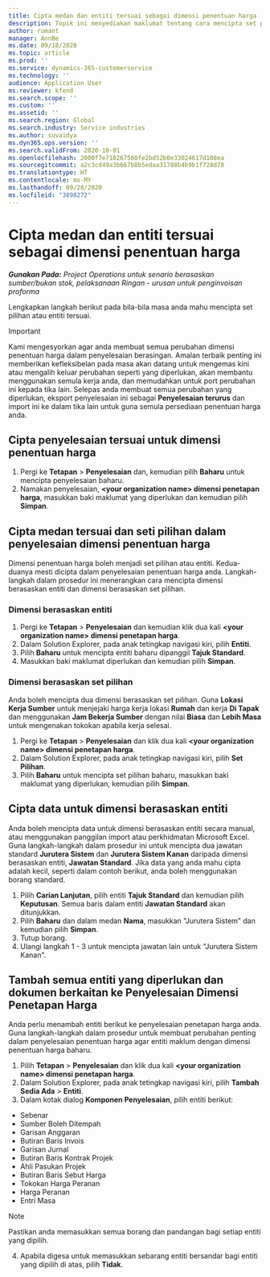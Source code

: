 ```yaml
---
title: Cipta medan dan entiti tersuai sebagai dimensi penentuan harga
description: Topik ini menyediakan maklumat tentang cara mencipta set pilihan atau entiti tersuai.
author: rumant
manager: AnnBe
ms.date: 09/18/2020
ms.topic: article
ms.prod: ''
ms.service: dynamics-365-customerservice
ms.technology: ''
audience: Application User
ms.reviewer: kfend
ms.search.scope: ''
ms.custom: ''
ms.assetid: ''
ms.search.region: Global
ms.search.industry: Service industries
ms.author: suvaidya
ms.dyn365.ops.version: ''
ms.search.validFrom: 2020-10-01
ms.openlocfilehash: 2000f7e710267560fe2bd52b0e33024617d108ea
ms.sourcegitcommit: a2c3cd49a3b667b8b5edaa31788b4b9b1f728d78
ms.translationtype: HT
ms.contentlocale: ms-MY
ms.lasthandoff: 09/28/2020
ms.locfileid: "3898272"
---
```

# <a name="create-custom-fields-and-entities-as-pricing-dimensions"></a>Cipta medan dan entiti tersuai sebagai dimensi penentuan harga

_**Gunakan Pada:** Project Operations untuk senario berasaskan sumber/bukan stok, pelaksanaan Ringan - urusan untuk penginvoisan proforma_

Lengkapkan langkah berikut pada bila-bila masa anda mahu mencipta set pilihan atau entiti tersuai.

> [!IMPORTANT]
> Kami mengesyorkan agar anda membuat semua perubahan dimensi penentuan harga dalam penyelesaian berasingan. Amalan terbaik penting ini memberikan kefleksibelan pada masa akan datang untuk mengemas kini atau mengalih keluar perubahan seperti yang diperlukan, akan membantu menggunakan semula kerja anda, dan memudahkan untuk port perubahan ini kepada tika lain. Selepas anda membuat semua perubahan yang diperlukan, eksport penyelesaian ini sebagai **Penyelesaian terurus** dan import ini ke dalam tika lain untuk guna semula persediaan penentuan harga anda.


## <a name="create-a-custom-solution-for-pricing-dimensions"></a>Cipta penyelesaian tersuai untuk dimensi penentuan harga
1. Pergi ke **Tetapan** > **Penyelesaian** dan, kemudian pilih **Baharu** untuk mencipta penyelesaian baharu. 
2. Namakan penyelesaian, **\<your organization name> dimensi penetapan harga**, masukkan baki maklumat yang diperlukan dan kemudian pilih **Simpan**.
  
## <a name="create-custom-fields-and-option-sets-in-the-pricing-dimension-solution"></a>Cipta medan tersuai dan seti pilihan dalam penyelesaian dimensi penentuan harga

Dimensi penentuan harga boleh menjadi set pilihan atau entiti. Kedua-duanya mesti dicipta dalam penyelesaian penentuan harga anda. Langkah-langkah dalam prosedur ini menerangkan cara mencipta dimensi berasaskan entiti dan dimensi berasaskan set pilihan.

### <a name="entity-based-dimensions"></a>Dimensi berasaskan entiti

1. Pergi ke **Tetapan** > **Penyelesaian** dan kemudian klik dua kali **\<your organization name> dimensi penetapan harga**.
2. Dalam Solution Explorer, pada anak tetingkap navigasi kiri, pilih **Entiti**.
3. Pilih **Baharu** untuk mencipta entiti baharu dipanggil **Tajuk Standard**. 
4. Masukkan baki maklumat diperlukan dan kemudian pilih **Simpan**.


### <a name="option-set-based-dimensions"></a>Dimensi berasaskan set pilihan 
Anda boleh mencipta dua dimensi berasaskan set pilihan. Guna **Lokasi Kerja Sumber** untuk menjejaki harga kerja lokasi **Rumah** dan kerja **Di Tapak** dan menggunakan **Jam Bekerja Sumber** dengan nilai **Biasa** dan **Lebih Masa** untuk mengenakan tokokan apabila kerja selesai.


1. Pergi ke **Tetapan** > **Penyelesaian** dan klik dua kali **\<your organization name> dimensi penetapan harga**. 
2. Dalam Solution Explorer, pada anak tetingkap navigasi kiri, pilih **Set Pilihan**. 
3. Pilih **Baharu** untuk mencipta set pilihan baharu, masukkan baki maklumat yang diperlukan, kemudian pilih **Simpan**.

## <a name="create-data-for-entity-based-dimensions"></a>Cipta data untuk dimensi berasaskan entiti

Anda boleh mencipta data untuk dimensi berasaskan entiti secara manual, atau menggunakan panggilan import atau perkhidmatan Microsoft Excel. Guna langkah-langkah dalam prosedur ini untuk mencipta dua jawatan standard **Jurutera Sistem** dan **Jurutera Sistem Kanan** daripada dimensi berasaskan entiti, **Jawatan Standard**. Jika data yang anda mahu cipta adalah kecil, seperti dalam contoh berikut, anda boleh menggunakan borang standard.

1. Pilih **Carian Lanjutan**, pilih entiti **Tajuk Standard** dan kemudian pilih **Keputusan**. Semua baris dalam entiti **Jawatan Standard** akan ditunjukkan.
2. Pilih **Baharu** dan dalam medan **Nama**, masukkan "Jurutera Sistem" dan kemudian pilih **Simpan**.
3. Tutup borang. 
4. Ulangi langkah 1 - 3 untuk mencipta jawatan lain untuk "Jurutera Sistem Kanan".

## <a name="add-all-required-entities-and-related-components-to-the-pricing-dimension-solution"></a>Tambah semua entiti yang diperlukan dan dokumen berkaitan ke Penyelesaian Dimensi Penetapan Harga
Anda perlu menambah entiti berikut ke penyelesaian penetapan harga anda. Guna langkah-langkah dalam prosedur untuk membuat perubahan penting dalam penyelesaian penentuan harga agar entiti maklum dengan dimensi penentuan harga baharu.

1. Pilih **Tetapan** > **Penyelesaian** dan klik dua kali **\<your organization name> dimensi penetapan harga**. 
2. Dalam Solution Explorer, pada anak tetingkap navigasi kiri, pilih **Tambah Sedia Ada** > **Entiti**.
3. Dalam kotak dialog **Komponen Penyelesaian**, pilih entiti berikut:

  - Sebenar
  - Sumber Boleh Ditempah
  - Garisan Anggaran
  - Butiran Baris Invois
  - Garisan Jurnal
  - Butiran Baris Kontrak Projek
  - Ahli Pasukan Projek
  - Butiran Baris Sebut Harga
  - Tokokan Harga Peranan
  - Harga Peranan 
  - Entri Masa 


> [!NOTE]
> Pastikan anda memasukkan semua borang dan pandangan bagi setiap entiti yang dipilih.

4. Apabila digesa untuk memasukkan sebarang entiti bersandar bagi entiti yang dipilih di atas, pilih **Tidak**.

